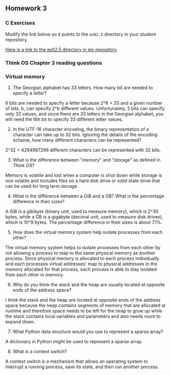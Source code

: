 ## Homework 3

### C Exercises

Modify the link below so it points to the `ex02.5` directory in your
student repository.

[Here is a link to the ex02.5 directory in my repository](https://github.com/vickymmcd/ExercisesInC/tree/master/exercises/ex02.5)

### Think OS Chapter 3 reading questions

### Virtual memory

1) The Georgian alphabet has 33 letters.  How many bit are needed to specify a letter?

6 bits are needed to specify a letter because 2^6 > 33 and a given number of bits, b, can
specify 2^b different values. Unfortunately, 5 bits can specify only 32 values, and since
there are 33 letters in the Georgian alphabet, you will need the 6th bit to specify 33
different letter values.

2) In the UTF-16 character encoding, the binary representation of a character can take up to 32 bits.
Ignoring the details of the encoding scheme, how many different characters can be represented?

2^32 = 4294967296 different characters can be represented with 32 bits.

3) What is the difference between "memory" and "storage" as defined in *Think OS*?

Memory is volatile and lost when a computer is shut down while storage is non volatile and includes
files on a hard disk drive or solid state drive that can be used for long term storage.

4) What is the difference between a GiB and a GB?  What is the percentage difference in their sizes?

A GiB is a gibibyte (binary unit, used to measure memory), which is 2^30 bytes, while a GB is a
gigabyte (decimal unit, used to measure disk drives), which is 10^9 bytes. The percentage difference
in their sizes is about 7.1%.

5) How does the virtual memory system help isolate processes from each other?

The virtual memory system helps to isolate processes from each other by not allowing a process to
map to the same physical memory as another process. Since physical memory is allocated to each process
individually and each processes virtual addresses' map to physical addresses in the memory allocated
for that process, each process is able to stay isolated from each other in memory.

6) Why do you think the stack and the heap are usually located at opposite ends of the address space?

I think the stack and the heap are located at opposite ends of the address space because the heap contains
segments of memory that are allocated at runtime and therefore space needs to be left for the heap to grow
up while the stack contains local variables and parameters and also needs room to expand down.

7) What Python data structure would you use to represent a sparse array?

A dictionary in Python might be used to represent a sparse array.

8) What is a context switch?

A context switch is a mechanism that allows an operating system to interrupt a running process, save its
state, and then run another process.
